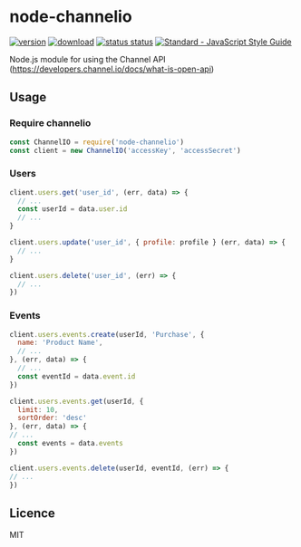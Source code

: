 # node-channelio

[![version](https://img.shields.io/npm/v/node-channelio.svg)](https://www.npmjs.com/package/node-channelio) [![download](https://img.shields.io/npm/dm/node-channelio.svg)](https://www.npmjs.com/package/node-channelio)
[![status status](https://app.travis-ci.com/egg-/node-channelio.svg?branch=master)](https://app.travis-ci.com/egg-/node-channelio)
[![Standard - JavaScript Style Guide](https://img.shields.io/badge/code%20style-standard-brightgreen.svg)](http://standardjs.com/)

Node.js module for using the Channel API (https://developers.channel.io/docs/what-is-open-api)


## Usage

### Require channelio

```javascript
const ChannelIO = require('node-channelio')
const client = new ChannelIO('accessKey', 'accessSecret')
```

### Users

```javascript
client.users.get('user_id', (err, data) => {
  // ...
  const userId = data.user.id
  // ...
}

client.users.update('user_id', { profile: profile } (err, data) => {
  // ...
}

client.users.delete('user_id', (err) => {
  // ...
})
```

### Events

```javascript
client.users.events.create(userId, 'Purchase', {
  name: 'Product Name',
  // ...
}, (err, data) => {
  // ...
  const eventId = data.event.id
})

client.users.events.get(userId, {
  limit: 10,
  sortOrder: 'desc'
}, (err, data) => {
// ...
  const events = data.events
})

client.users.events.delete(userId, eventId, (err) => {
// ...
})

```

## Licence

MIT